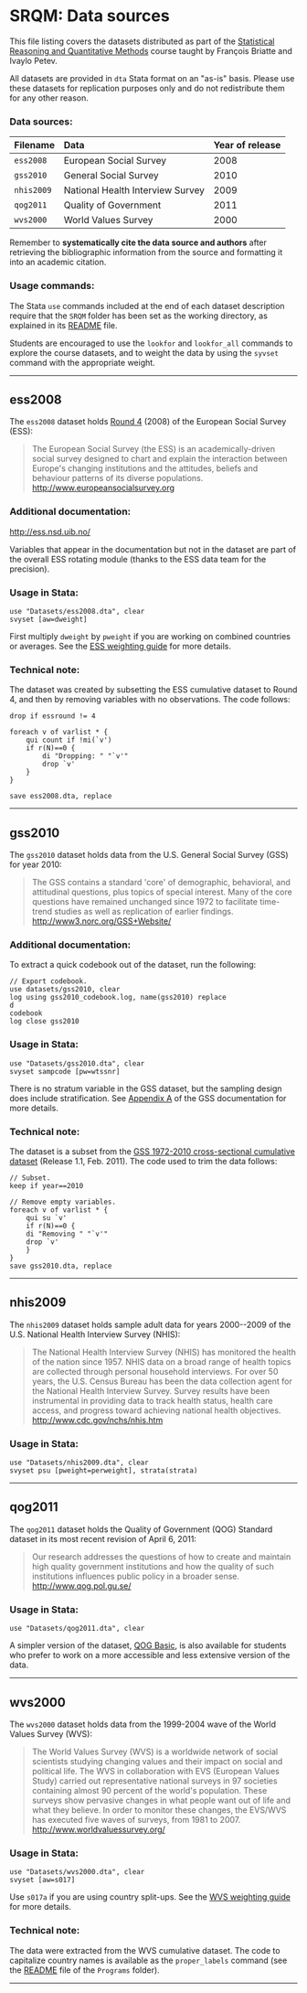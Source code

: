 # SRQM: Data sources

This file listing covers the datasets distributed as part of the [Statistical Reasoning and Quantitative Methods](http://f.briatte.org/teaching/quanti/) course taught by François Briatte and Ivaylo Petev.

All datasets are provided in `dta` Stata format on an "as-is" basis. Please use these datasets for replication purposes only and do not redistribute them for any other reason.

### Data sources:

| Filename		 | Data							         | Year of release		 |
|:---------------|:--------------------------------------|:------------------------------|
| `ess2008`		 | European Social Survey				 | 2008							 |
| `gss2010`		 | General Social Survey				 | 2010							 |
| `nhis2009`	 | National Health Interview Survey		 | 2009							 |
| `qog2011`		 | Quality of Government				 | 2011							 |
| `wvs2000`		 | World Values Survey					 | 2000							 |

Remember to **systematically cite the data source and authors** after retrieving the bibliographic information from the source and formatting it into an academic citation.

### Usage commands:

The Stata `use` commands included at the end of each dataset description require that the `SRQM` folder has been set as the working directory, as explained in its [README](https://github.com/briatte/srqm/blob/master/README.md) file.

Students are encouraged to use the `lookfor` and `lookfor_all` commands to explore the course datasets, and to weight the data by using the `syvset` command with the appropriate weight.

* * *

## ess2008

The `ess2008` dataset holds [Round 4](http://ess.nsd.uib.no/ess/round4/) (2008) of the European Social Survey (ESS):

> The European Social Survey (the ESS) is an academically-driven social survey designed to chart and explain the interaction between Europe's changing institutions and the attitudes, beliefs and behaviour patterns of its diverse populations.  
<http://www.europeansocialsurvey.org>

### Additional documentation:

<http://ess.nsd.uib.no/>

Variables that appear in the documentation but not in the dataset are part of the overall ESS rotating module (thanks to the ESS data team for the precision).

### Usage in Stata:

	use "Datasets/ess2008.dta", clear
	svyset [aw=dweight]

First multiply `dweight` by `pweight` if you are working on combined countries or averages. See the [ESS weighting guide](http://ess.nsd.uib.no/ess/doc/weighting.pdf) for more details.

### Technical note:

The dataset was created by subsetting the ESS cumulative dataset to Round 4, and then by removing variables with no observations. The code follows:

	drop if essround != 4

	foreach v of varlist * {
		qui count if !mi(`v')
		if r(N)==0 {
			di "Dropping: " "`v'"
			drop `v'
		}
	}
	
	save ess2008.dta, replace

* * *

## gss2010

The `gss2010` dataset holds data from the U.S. General Social Survey (GSS) for year 2010:

> The GSS contains a standard 'core' of demographic, behavioral, and attitudinal questions, plus topics of special interest. Many of the core questions have remained unchanged since 1972 to facilitate time-trend studies as well as replication of earlier findings.  
<http://www3.norc.org/GSS+Website/>

### Additional documentation:

To extract a quick codebook out of the dataset, run the following:

	// Export codebook.
	use datasets/gss2010, clear
	log using gss2010_codebook.log, name(gss2010) replace
	d
	codebook
	log close gss2010

### Usage in Stata:

	use "Datasets/gss2010.dta", clear
	svyset sampcode [pw=wtssnr]

There is no stratum variable in the GSS dataset, but the sampling design does include stratification. See [Appendix A](http://publicdata.norc.org:41000/gss/.%5CDocuments%5CCodebook%5CA.pdf) of the GSS documentation for more details.

### Technical note:

The dataset is a subset from the [GSS 1972-2010 cross-sectional cumulative dataset](http://www3.norc.org/GSS+Website/Download/STATA+v8.0+Format/) (Release 1.1, Feb. 2011). The code used to trim the data follows:

	// Subset.
	keep if year==2010
	
	// Remove empty variables.
	foreach v of varlist * {
		qui su `v'
		if r(N)==0 {
		di "Removing " "`v'"
		drop `v'
		}
	}
	save gss2010.dta, replace
	
* * *

## nhis2009

The `nhis2009` dataset holds sample adult data for years 2000--2009 of the U.S. National Health Interview Survey (NHIS):

> The National Health Interview Survey (NHIS) has monitored the health of the nation since 1957. NHIS data on a broad range of health topics are collected through personal household interviews. For over 50 years, the U.S. Census Bureau has been the data collection agent for the National Health Interview Survey. Survey results have been instrumental in providing data to track health status, health care access, and progress toward achieving national health objectives.  
<http://www.cdc.gov/nchs/nhis.htm>

### Usage in Stata:

	use "Datasets/nhis2009.dta", clear
	svyset psu [pweight=perweight], strata(strata)

* * *

## qog2011

The `qog2011` dataset holds the Quality of Government (QOG) Standard dataset in its most recent revision of April 6, 2011:

> Our research addresses the questions of how to create and maintain high quality government institutions and how the quality of such institutions influences public policy in a broader sense.  
<http://www.qog.pol.gu.se/>

### Usage in Stata:

	use "Datasets/qog2011.dta", clear

A simpler version of the dataset, [QOG Basic](http://www.qog.pol.gu.se/data/qogbasicdataset/), is also available for students who prefer to work on a more accessible and less extensive version of the data.

* * *

## wvs2000

The `wvs2000` dataset holds data from the 1999-2004 wave of the World Values Survey (WVS):

> The World Values Survey (WVS) is a worldwide network of social scientists studying changing values and their impact on social and political life. The WVS in collaboration with EVS (European Values Study) carried out representative national surveys in 97 societies containing almost 90 percent of the world's population. These surveys show pervasive changes in what people want out of life and what they believe. In order to monitor these changes, the EVS/WVS has executed five waves of surveys, from 1981 to 2007.  
<http://www.worldvaluessurvey.org/>

### Usage in Stata:

	use "Datasets/wvs2000.dta", clear
	svyset [aw=s017]

Use `s017a` if you are using country split-ups. See the [WVS weighting guide](http://www.jdsurvey.net/jds/jdsurveyActualidad.jsp?Idioma=I&SeccionTexto=0405) for more details.

### Technical note:

The data were extracted from the WVS cumulative dataset. The code to capitalize country names is available as the `proper_labels` command (see the [README](https://github.com/briatte/srqm/blob/master/Programs/README.md) file of the `Programs` folder).

* * *
